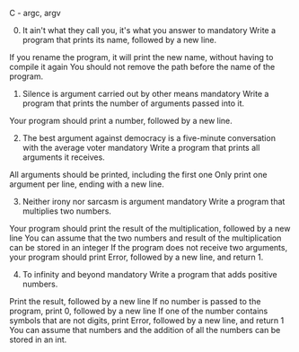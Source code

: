 C - argc, argv

0. It ain't what they call you, it's what you answer to
mandatory
Write a program that prints its name, followed by a new line.

If you rename the program, it will print the new name, without having to compile it again
You should not remove the path before the name of the program.


1. Silence is argument carried out by other means
mandatory
Write a program that prints the number of arguments passed into it.

Your program should print a number, followed by a new line.


2. The best argument against democracy is a five-minute conversation with the average voter
mandatory
Write a program that prints all arguments it receives.

All arguments should be printed, including the first one
Only print one argument per line, ending with a new line.


3. Neither irony nor sarcasm is argument
mandatory
Write a program that multiplies two numbers.

Your program should print the result of the multiplication, followed by a new line
You can assume that the two numbers and result of the multiplication can be stored in an integer
If the program does not receive two arguments, your program should print Error, followed by a new line, and return 1.


4. To infinity and beyond
mandatory
Write a program that adds positive numbers.

Print the result, followed by a new line
If no number is passed to the program, print 0, followed by a new line
If one of the number contains symbols that are not digits, print Error, followed by a new line, and return 1
You can assume that numbers and the addition of all the numbers can be stored in an int.